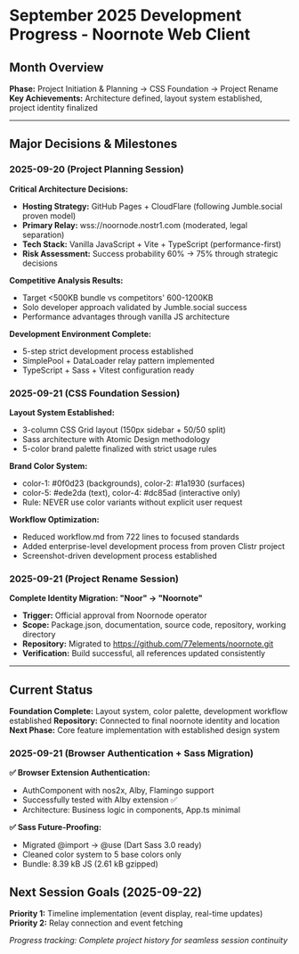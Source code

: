 # September 2025 Development Progress - Noornote Web Client

## Month Overview
**Phase:** Project Initiation & Planning → CSS Foundation → Project Rename
**Key Achievements:** Architecture defined, layout system established, project identity finalized

---

## Major Decisions & Milestones

### 2025-09-20 (Project Planning Session)

**Critical Architecture Decisions:**
- **Hosting Strategy:** GitHub Pages + CloudFlare (following Jumble.social proven model)
- **Primary Relay:** wss://noornode.nostr1.com (moderated, legal separation)
- **Tech Stack:** Vanilla JavaScript + Vite + TypeScript (performance-first)
- **Risk Assessment:** Success probability 60% → 75% through strategic decisions

**Competitive Analysis Results:**
- Target <500KB bundle vs competitors' 600-1200KB
- Solo developer approach validated by Jumble.social success
- Performance advantages through vanilla JS architecture

**Development Environment Complete:**
- 5-step strict development process established
- SimplePool + DataLoader relay pattern implemented
- TypeScript + Sass + Vitest configuration ready

### 2025-09-21 (CSS Foundation Session)

**Layout System Established:**
- 3-column CSS Grid layout (150px sidebar + 50/50 split)
- Sass architecture with Atomic Design methodology
- 5-color brand palette finalized with strict usage rules

**Brand Color System:**
- color-1: #0f0d23 (backgrounds), color-2: #1a1930 (surfaces)
- color-5: #ede2da (text), color-4: #dc85ad (interactive only)
- Rule: NEVER use color variants without explicit user request

**Workflow Optimization:**
- Reduced workflow.md from 722 lines to focused standards
- Added enterprise-level development process from proven Clistr project
- Screenshot-driven development process established

### 2025-09-21 (Project Rename Session)

**Complete Identity Migration: "Noor" → "Noornote"**
- **Trigger:** Official approval from Noornode operator
- **Scope:** Package.json, documentation, source code, repository, working directory
- **Repository:** Migrated to https://github.com/77elements/noornote.git
- **Verification:** Build successful, all references updated consistently

---

## Current Status
**Foundation Complete:** Layout system, color palette, development workflow established
**Repository:** Connected to final noornote identity and location
**Next Phase:** Core feature implementation with established design system

### 2025-09-21 (Browser Authentication + Sass Migration)

**✅ Browser Extension Authentication:**
- AuthComponent with nos2x, Alby, Flamingo support
- Successfully tested with Alby extension ✅
- Architecture: Business logic in components, App.ts minimal

**✅ Sass Future-Proofing:**
- Migrated @import → @use (Dart Sass 3.0 ready)
- Cleaned color system to 5 base colors only
- Bundle: 8.39 kB JS (2.61 kB gzipped)

## Next Session Goals (2025-09-22)
**Priority 1:** Timeline implementation (event display, real-time updates)
**Priority 2:** Relay connection and event fetching

*Progress tracking: Complete project history for seamless session continuity*